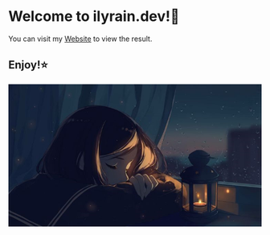 # Welcome to ilyrain.dev!🧡

You can visit my [Website](https://ilyrain.dev) to view the result.

## Enjoy!⭐

![enjoy image](enjoying_life.png)

